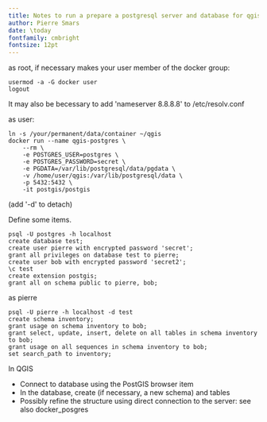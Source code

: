 ```yaml
---
title: Notes to run a prepare a postgresql server and database for qgis
author: Pierre Smars
date: \today
fontfamily: cmbright
fontsize: 12pt
---
```


as root, if necessary makes your user member of the docker group:

```
usermod -a -G docker user
logout
```
It may also be becessary to add 'nameserver 8.8.8.8' to /etc/resolv.conf

as user:

```
ln -s /your/permanent/data/container ~/qgis
docker run --name qgis-postgres \
    --rm \
    -e POSTGRES_USER=postgres \
    -e POSTGRES_PASSWORD=secret \
    -e PGDATA=/var/lib/postgresql/data/pgdata \
    -v /home/user/qgis:/var/lib/postgresql/data \
    -p 5432:5432 \
    -it postgis/postgis
```

(add '-d' to detach)

Define some items.

```
psql -U postgres -h localhost
create database test;
create user pierre with encrypted password 'secret';
grant all privileges on database test to pierre;
create user bob with encrypted password 'secret2';
\c test
create extension postgis;
grant all on schema public to pierre, bob;
```

as pierre

```
psql -U pierre -h localhost -d test
create schema inventory;
grant usage on schema inventory to bob;
grant select, update, insert, delete on all tables in schema inventory to bob;
grant usage on all sequences in schema inventory to bob;
set search_path to inventory;
```

In QGIS

- Connect to database using the PostGIS browser item
- In the database, create (if necessary, a new schema) and tables
- Possibly refine the structure using direct connection to the server: see also docker_posgres

